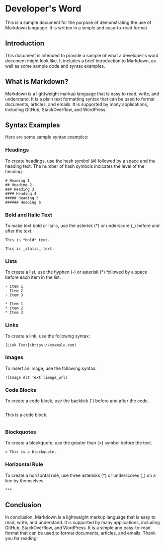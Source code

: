 # Developer's Word



This is a sample document for the purpose of demonstrating the use of Markdown language. It is written in a simple and easy-to-read format.
## Introduction

This document is intended to provide a sample of what a developer's word document might look like. It includes a brief introduction to Markdown, as well as some sample code and syntax examples.

## What is Markdown?

Markdown is a lightweight markup language that is easy to read, write, and understand. It is a plain text formatting syntax that can be used to format documents, articles, and emails. It is supported by many applications, including GitHub, StackOverflow, and WordPress.

## Syntax Examples

Here are some sample syntax examples:

### Headings

To create headings, use the hash symbol (#) followed by a space and the heading text. The number of hash symbols indicates the level of the heading.

```
# Heading 1
## Heading 2
### Heading 3
#### Heading 4
##### Heading 5
###### Heading 6
```

### Bold and Italic Text

To make text bold or italic, use the asterisk (*) or underscore (_) before and after the text.

```
This is *bold* text.

This is _italic_ text.
```

### Lists

To create a list, use the hyphen (-) or asterisk (*) followed by a space before each item in the list.

```
- Item 1
- Item 2
- Item 3
```

```
* Item 1
* Item 2
* Item 3
```

### Links

To create a link, use the following syntax:

```
[Link Text](https://example.com)
```

### Images

To insert an image, use the following syntax:

```
![Image Alt Text](image_url)
```

### Code Blocks

To create a code block, use the backtick (`) before and after the code.

```
```
This is a code block.
```
```

### Blockquotes

To create a blockquote, use the greater than (>) symbol before the text.

```
> This is a blockquote.
```

### Horizontal Rule

To create a horizontal rule, use three asterisks (*) or underscores (_) on a line by themselves.

```
***
```
## Conclusion

In conclusion, Markdown is a lightweight markup language that is easy to read, write, and understand. It is supported by many applications, including GitHub, StackOverflow, and WordPress. It is a simple and easy-to-read format that can be used to format documents, articles, and emails.
Thank you for reading!

